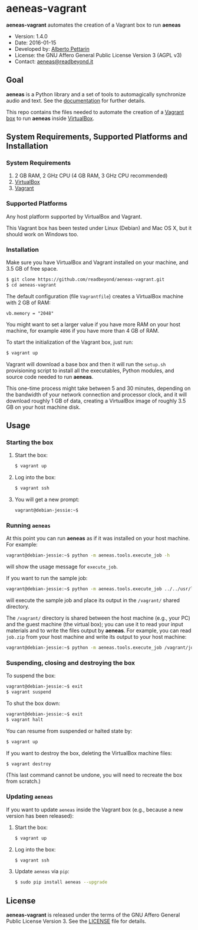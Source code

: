 # aeneas-vagrant

**aeneas-vagrant** automates the creation of a Vagrant box to run **aeneas**

* Version: 1.4.0
* Date: 2016-01-15
* Developed by: [Alberto Pettarin](http://www.albertopettarin.it/)
* License: the GNU Affero General Public License Version 3 (AGPL v3)
* Contact: [aeneas@readbeyond.it](mailto:aeneas@readbeyond.it)

## Goal

**aeneas** is a Python library and a set of tools to automagically synchronize audio and text.
See the [documentation](http://www.readbeyond.it/aeneas/) for further details.

This repo contains the files needed to automate
the creation of a [Vagrant box](https://www.vagrantup.com/)
to run **aeneas** inside [VirtualBox](https://www.virtualbox.org/).


## System Requirements, Supported Platforms and Installation

### System Requirements

1. 2 GB RAM, 2 GHz CPU (4 GB RAM, 3 GHz CPU recommended)
2. [VirtualBox](http://www.virtualbox.org/)
3. [Vagrant](http://www.vagrantup.com/)

### Supported Platforms

Any host platform supported by VirtualBox and Vagrant.

This Vagrant box has been tested under Linux (Debian) and Mac OS X,
but it should work on Windows too.

### Installation

Make sure you have VirtualBox and Vagrant installed on your machine,
and 3.5 GB of free space.

```bash
$ git clone https://github.com/readbeyond/aeneas-vagrant.git
$ cd aeneas-vagrant
```

The default configuration (file `Vagrantfile`)
creates a VirtualBox machine with 2 GB of RAM:

```
vb.memory = "2048"
```

You might want to set a larger value if you have more RAM
on your host machine, for example `4096` if you have more than 4 GB of RAM.

To start the initialization of the Vagrant box, just run:

```bash
$ vagrant up
```

Vagrant will download a base box and
then it will run the `setup.sh` provisioning script
to install all the executables, Python modules,
and source code needed to run **aeneas**.

This one-time process might take between 5 and 30 minutes,
depending on the bandwidth of your network connection
and processor clock, and it will download roughly 1 GB of data,
creating a VirtualBox image of roughly 3.5 GB on your host machine disk.


## Usage

### Starting the box

1. Start the box:

    ```bash
    $ vagrant up
    ```

2. Log into the box:

    ```bash
    $ vagrant ssh
    ```

3. You will get a new prompt:

    ```bash
    vagrant@debian-jessie:~$
    ```


### Running `aeneas`

At this point you can run **aeneas** as if it was installed
on your host machine. For example:

```bash
vagrant@debian-jessie:~$ python -m aeneas.tools.execute_job -h 
```

will show the usage message for `execute_job`.

If you want to run the sample job:

```bash
vagrant@debian-jessie:~$ python -m aeneas.tools.execute_job ../../usr/local/lib/python2.7/dist-packages/aeneas/tools/res/job.zip /vagrant/
```

will execute the sample job and place its output
in the `/vagrant/` shared directory.

The `/vagrant/` directory is shared between
the host machine (e.g., your PC) and the guest machine (the virtual box);
you can use it to read your input materials and
to write the files output by **aeneas**.
For example, you can read `job.zip` from your host machine
and write its output to your host machine:

```bash
vagrant@debian-jessie:~$ python -m aeneas.tools.execute_job /vagrant/job.zip /vagrant/
```

### Suspending, closing and destroying the box

To suspend the box:

```bash
vagrant@debian-jessie:~$ exit
$ vagrant suspend
```

To shut the box down:

```bash
vagrant@debian-jessie:~$ exit
$ vagrant halt
```

You can resume from suspended or halted state by:

```bash
$ vagrant up
```

If you want to destroy the box,
deleting the VirtualBox machine files:

```bash
$ vagrant destroy
```

(This last command cannot be undone,
you will need to recreate the box from scratch.)

### Updating `aeneas`

If you want to update `aeneas`
inside the Vagrant box
(e.g., because a new version has been released):

1. Start the box:

    ```bash
    $ vagrant up
    ```

2. Log into the box:

    ```bash
    $ vagrant ssh
    ```
3. Update `aeneas` via `pip`:

    ```bash
    $ sudo pip install aeneas --upgrade
    ```

## License

**aeneas-vagrant** is released under the terms of the
GNU Affero General Public License Version 3.
See the [LICENSE](LICENSE) file for details.



